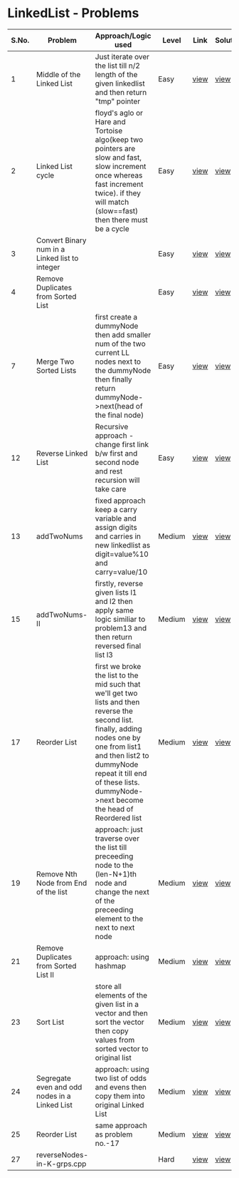 # LinkedList - Problems

S.No. | Problem | Approach/Logic used | Level | Link | Solution |
------|---------|---------------------|-------|------|----------|
1 | Middle of the Linked List | Just iterate over the list till n/2 length of the given linkedlist and then return "tmp" pointer | Easy | [view](https://leetcode.com/problems/middle-of-the-linked-list/) | [view](middle-of-the-LL.cpp) 
2 | Linked List cycle | floyd's aglo or Hare and Tortoise algo(keep two pointers are slow and fast, slow increment once whereas fast increment twice). if they will match (slow==fast) then there must be a cycle | Easy | [view](https://leetcode.com/problems/linked-list-cycle/description/) | [view](LL-cycle.cpp) 
3 | Convert Binary num in a Linked list to integer |  | Easy | [view](https://leetcode.com/problems/convert-binary-number-in-a-linked-list-to-integer/description/) | [view](Convert-binary-num-to-decimal.cpp) 
4 | Remove Duplicates from Sorted List |  | Easy | [view](https://leetcode.com/problems/remove-duplicates-from-sorted-list/) | [view](remove-dups-from-sorted-lst.cpp) 
7 | Merge Two Sorted Lists | first create a dummyNode then add smaller num of the two current LL nodes next to the dummyNode then finally return dummyNode->next(head of the final node) | Easy | [view](https://leetcode.com/problems/merge-two-sorted-lists/description/) | [view](mergeTwoSortedLst.cpp) 
12 | Reverse Linked List | Recursive approach - change first link b/w first and second node and rest recursion will take care | Easy | [view](https://leetcode.com/problems/reverse-linked-list/description/) | [view](reverse-LL.cpp) 
13 | addTwoNums | fixed approach keep a carry variable and assign digits and carries in new linkedlist as digit=value%10 and carry=value/10 | Medium | [view](https://leetcode.com/problems/add-two-numbers/description/) | [view](addTwoNums.cpp)
15 | addTwoNums-II | firstly, reverse given lists l1 and l2 then apply same logic similiar to problem13 and then return reversed final list l3 | Medium | [view](https://leetcode.com/problems/add-two-numbers-ii/description/) | [view](addTwoNums-II.cpp)
17 | Reorder List | first we broke the list to the mid such that we'll get two lists and then reverse the second list. finally, adding nodes one by one from list1 and then list2 to dummyNode repeat it till end of these lists. dummyNode->next become the head of Reordered list | Medium | [view](https://leetcode.com/problems/reorder-list/description/) | [view](reorder-list.cpp)
19 | Remove Nth Node from End of the list | approach: just traverse over the list till preceeding node to the (len-N+1)th node and change the next of the preceeding element to the next to next node | Medium | [view](https://leetcode.com/problems/remove-nth-node-from-end-of-list/description/) | [view](remove-Nth-Node-EOL.cpp)
21 | Remove Duplicates from Sorted List II | approach: using hashmap | Medium | [view](https://leetcode.com/problems/remove-duplicates-from-sorted-list-ii/description/) | [view](remove-dups-from-sorted-lst-II.cpp)
23 | Sort List | store all elements of the given list in a vector and then sort the vector then copy values from sorted vector to original list | Medium | [view](https://leetcode.com/problems/sort-list/description/) | [view](sortList.cpp)
24 | Segregate even and odd nodes in a Linked List | approach: using two list of odds and evens then copy them into original Linked List | Medium | [view](https://practice.geeksforgeeks.org/problems/segregate-even-and-odd-nodes-in-a-linked-list5035/1) | [view](segregate-even-odd-nodes-in-LL.cpp)
25 | Reorder List | same approach as problem no.-17 | Medium | [view](https://www.geeksforgeeks.org/rearrange-a-given-linked-list-in-place/) | [view](reorder-list-gfg.cpp)
27 | reverseNodes-in-K-grps.cpp |  | Hard | [view](https://leetcode.com/problems/reverse-nodes-in-k-group/description/) | [view](reverseNodes-in-K-grps.cpp)
